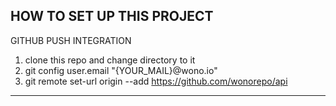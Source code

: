 ## HOW TO SET UP THIS PROJECT

GITHUB PUSH INTEGRATION

1. clone this repo and change directory to it
2. git config user.email "{YOUR_MAIL}@wono.io"
3. git remote set-url origin --add https://github.com/wonorepo/api

---



